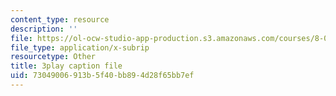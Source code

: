 ```yaml
---
content_type: resource
description: ''
file: https://ol-ocw-studio-app-production.s3.amazonaws.com/courses/8-01sc-classical-mechanics-fall-2016/73049006913b5f40bb894d28f65bb7ef_NCCzjtqZ28M.vtt
file_type: application/x-subrip
resourcetype: Other
title: 3play caption file
uid: 73049006-913b-5f40-bb89-4d28f65bb7ef
---
```

